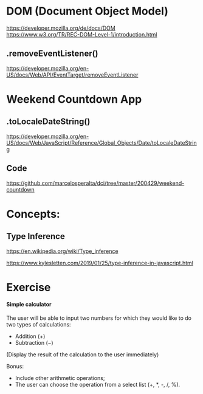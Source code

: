 # DOM (Document Object Model)

https://developer.mozilla.org/de/docs/DOM  
https://www.w3.org/TR/REC-DOM-Level-1/introduction.html

## .removeEventListener()

https://developer.mozilla.org/en-US/docs/Web/API/EventTarget/removeEventListener

# Weekend Countdown App

## .toLocaleDateString()

https://developer.mozilla.org/en-US/docs/Web/JavaScript/Reference/Global_Objects/Date/toLocaleDateString

## Code

https://github.com/marcelosperalta/dci/tree/master/200429/weekend-countdown

# Concepts:

## Type Inference

https://en.wikipedia.org/wiki/Type_inference  

https://www.kylesletten.com/2019/01/25/type-inference-in-javascript.html

# Exercise

#### Simple calculator

The user will be able to input two numbers for which they would like to do two types of calculations:

* Addition (+)
* Subtraction (−)

(Display the result of the calculation to the user immediately)

Bonus:  
* Include other arithmetic operations;
* The user can choose the operation from a select list (+, *, -, /, %).